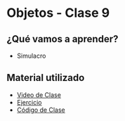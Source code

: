 # Objetos - Clase 9

## ¿Qué vamos a aprender?

* Simulacro

## Material utilizado

* [Video de Clase](https://youtu.be/TH4eXp7Tq_o)
* [Ejercicio](https://docs.google.com/document/d/1Gt4WhECZvDmlqjWempskDMmLDvi-2s8WgOy01SvJbiQ/)
* [Código de Clase](https://github.com/pdep-st/seguimiento/tree/main/seguimiento/2022/objetos/practica/src/clase9.wlk)